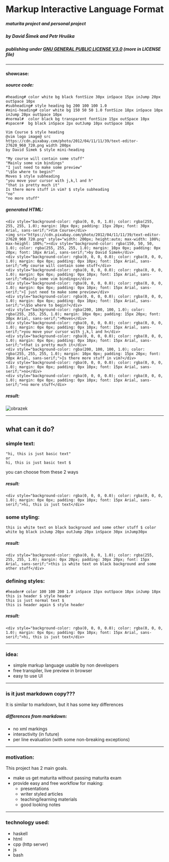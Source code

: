 # Markup Interactive Language Format
#####  maturita project and personal project
##### by David Šimek and Petr Hruška
##### publishing under <ins>GNU GENERAL PUBLIC LICENSE V3.0</ins> (more in LICENSE file)

----

#### showcase:
##### source code:
```
#heading# color white bg black fontSize 30px inSpace 15px inJump 20px outSpace 10px
#subheading# style heading bg 200 100 100 1.0
#mini-heading# color white bg 150 50 50 1.0 fontSize 18px inSpace 10px inJump 20px outSpace 10px
#normal#  color black bg transparent fontSize 15px outSpace 10px
#spacer#  bg black inSpace 2px outJump 10px outSpace 10px

Vim Course $ style heading
@vim logo image@ src https://cdn.pixabay.com/photo/2012/04/11/11/39/text-editor-27620_960_720.png width 200px
by David Šimek $ style mini-heading

"My course will contain some stuff"
"Mainly some vim bindings"
"I just need to make some preview"
"\$So where to begin?"
Moves $ style subheading
"you move your cursor with j,k,l and h"
"that is pretty much it"
Is there more stuff in vim? $ style subheading
"no"
"no more stuff"
```
##### generated HTML:
```
<div style="background-color: rgba(0, 0, 0, 1.0); color: rgba(255, 255, 255, 1.0); margin: 10px 0px; padding: 15px 20px; font: 30px Arial, sans-serif;">Vim Course</div>
<img src="https://cdn.pixabay.com/photo/2012/04/11/11/39/text-editor-27620_960_720.png" style="width: 200px; height:auto; max-width: 100%; max-height: 100%;"><div style="background-color: rgba(150, 50, 50, 1.0); color: rgba(255, 255, 255, 1.0); margin: 10px 0px; padding: 0px 20px; font: 18px Arial, sans-serif;">by David Šimek</div>
<div style="background-color: rgba(0, 0, 0, 0.0); color: rgba(0, 0, 0, 1.0); margin: 0px 0px; padding: 0px 10px; font: 15px Arial, sans-serif;">My course will contain some stuff</div>
<div style="background-color: rgba(0, 0, 0, 0.0); color: rgba(0, 0, 0, 1.0); margin: 0px 0px; padding: 0px 10px; font: 15px Arial, sans-serif;">Mainly some vim bindings</div>
<div style="background-color: rgba(0, 0, 0, 0.0); color: rgba(0, 0, 0, 1.0); margin: 0px 0px; padding: 0px 10px; font: 15px Arial, sans-serif;">I just need to make some preview</div>
<div style="background-color: rgba(0, 0, 0, 0.0); color: rgba(0, 0, 0, 1.0); margin: 0px 0px; padding: 0px 10px; font: 15px Arial, sans-serif;">\$So where to begin?</div>
<div style="background-color: rgba(200, 100, 100, 1.0); color: rgba(255, 255, 255, 1.0); margin: 10px 0px; padding: 15px 20px; font: 30px Arial, sans-serif;">Moves</div>
<div style="background-color: rgba(0, 0, 0, 0.0); color: rgba(0, 0, 0, 1.0); margin: 0px 0px; padding: 0px 10px; font: 15px Arial, sans-serif;">you move your cursor with j,k,l and h</div>
<div style="background-color: rgba(0, 0, 0, 0.0); color: rgba(0, 0, 0, 1.0); margin: 0px 0px; padding: 0px 10px; font: 15px Arial, sans-serif;">that is pretty much it</div>
<div style="background-color: rgba(200, 100, 100, 1.0); color: rgba(255, 255, 255, 1.0); margin: 10px 0px; padding: 15px 20px; font: 30px Arial, sans-serif;">Is there more stuff in vim?</div>
<div style="background-color: rgba(0, 0, 0, 0.0); color: rgba(0, 0, 0, 1.0); margin: 0px 0px; padding: 0px 10px; font: 15px Arial, sans-serif;">no</div>
<div style="background-color: rgba(0, 0, 0, 0.0); color: rgba(0, 0, 0, 1.0); margin: 0px 0px; padding: 0px 10px; font: 15px Arial, sans-serif;">no more stuff</div>

```
##### result:
![obrazek](https://github.com/davidSimek/MarkupInteracticeLanguageFormat/assets/119676792/4ad02113-0e82-446f-a379-dd00c54e7960)

-----

## what can it do?
### simple text:
```
"hi, this is just basic text"
or
hi, this is just basic text $
```
you can choose from these 2 ways
##### result:
```
<div style="background-color: rgba(0, 0, 0, 0.0); color: rgba(0, 0, 0, 1.0); margin: 0px 0px; padding: 0px 10px; font: 15px Arial, sans-serif;">hi, this is just text</div>

```
### some styling:
```
this is white text on black background and some other stuff $ color white bg black inJump 20px outJump 20px inSpace 30px inJump30px
``` 
##### result:
```
<div style="background-color: rgba(0, 0, 0, 1.0); color: rgba(255, 255, 255, 1.0); margin: 0px 20px; padding: 30px 20px; font: 15px Arial, sans-serif;">this is white text on black background and some other stuff</div>
```
### defining styles:
```
#header# color 100 100 200 1.0 inSpace 15px outSpace 10px inJump 18px
this is header $ style header
this is just normal text $
this is header again $ style header
``` 
##### result:
```
<div style="background-color: rgba(0, 0, 0, 0.0); color: rgba(0, 0, 0, 1.0); margin: 0px 0px; padding: 0px 10px; font: 15px Arial, sans-serif;">hi, this is just text</div>

```

-----

### idea:
- simple markup language usable by non developers
- free transpiler, live preview in browser
- easy to use UI

-----

### is it just markdown copy???
It is similar to markdown, but it has some key differences
##### differences from markdown:    
- no xml markings
- interactivity (in future)
- per line evaluation (with some non-breaking exceptions)

-----

### motivation:
This project has 2 main goals.
- make us get maturita without passing maturita exam
- provide easy and free workflow for making:
    - presentations
    - writer styled articles
    - teaching/learning materials
    - good looking notes

-----

### technology used:
- haskell
- html  
- cpp (http server)
- js
- bash 
